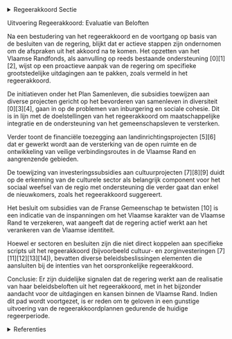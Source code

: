 

<details>
        <summary>Regeerakkoord Sectie </summary>
        <p>6.2 Extra middelen Naast de huidige jaarlijkse ondersteuning voor Halle, Dilbeek en Vilvoorde via het Stedenfonds, richten we een Vlaamse Randfonds op, dat – naar analogie met het Vlaamse Brusselfonds – inspeelt op de grootstedelijke effecten en gerichte onder-steuning biedt. Bepaalde problemen stellen zich nu eenmaal scherper of anders in de Rand dan elders. Denken we o.a. aan de achterstand inzake zorg of de problemen in het onderwijs door de grote toestroom aan anderstaligen. De minister van Vlaamse Rand put, met terugkop-peling naar de Vlaamse regering, uit het Vlaamse Randfonds om bijkomende maatregelen te nemen of beleid van andere ministers extra te ondersteunen in specifieke beleidsdomeinen zoals bijvoorbeeld kinderopvang, zorg, welzijn, inburge-ring of onderwijs. Recent onderzoek (o.a. Taalbarometer) waar-schuwt specifiek voor acute samenlevingspro-blemen en achterstand in de noordelijke en zuidelijke Kanaalzone. O.a. de sociale en culturele acties in het kader van projecten als de Broeksite en de Zuidrand kunnen daar specifiek op inspelen. We bekijken dan ook of en hoe ze ondersteund kunnen worden. Zeker in de facilitei-tengemeenten, steunen we ook maximaal strate-gische investeringsprojecten die de Vlaamse aanwezigheid verankeren, zoals de site van Bierenberg (Sint-Genesius-Rode) Inzake de Plantentuin van Meise zorgen we voor de verdere uitvoering van het renovatieplan. Via impulssubsidies spelen we proactief in op initiatieven die het sociaal weefsel van de regio versterken. Het gaat dan niet alleen om initia-tieven die gericht zijn op nieuwkomers, maar zeker en vast ook op het versterken van het lokale gemeenschapsleven. </p>
        </details> 

Uitvoering Regeerakkoord: Evaluatie van Beloften

Na een bestudering van het regeerakkoord en de voortgang op basis van de besluiten van de regering, blijkt dat er actieve stappen zijn ondernomen om de afspraken uit het akkoord na te komen. Het opzetten van het Vlaamse Randfonds, als aanvulling op reeds bestaande ondersteuning \[0\]\[1\]\[2\], wijst op een proactieve aanpak van de regering om specifieke grootstedelijke uitdagingen aan te pakken, zoals vermeld in het regeerakkoord.

De initiatieven onder het Plan Samenleven, die subsidies toewijzen aan diverse projecten gericht op het bevorderen van samenleven in diversiteit \[0\]\[3\]\[4\], gaan in op de problemen van inburgering en sociale cohesie. Dit is in lijn met de doelstellingen van het regeerakkoord om maatschappelijke integratie en de ondersteuning van het gemeenschapsleven te versterken. 

Verder toont de financiële toezegging aan landinrichtingsprojecten \[5\]\[6\] dat er gewerkt wordt aan de versterking van de open ruimte en de ontwikkeling van veilige verbindingsroutes in de Vlaamse Rand en aangrenzende gebieden.

De toewijzing van investeringssubsidies aan cultuurprojecten \[7\]\[8\]\[9\] duidt op de erkenning van de culturele sector als belangrijk component voor het sociaal weefsel van de regio met ondersteuning die verder gaat dan enkel de nieuwkomers, zoals het regeerakkoord suggereert.

Het besluit om subsidies van de Franse Gemeenschap te betwisten \[10\] is een indicatie van de inspanningen om het Vlaamse karakter van de Vlaamse Rand te verzekeren, wat aangeeft dat de regering actief werkt aan het verankeren van de Vlaamse identiteit.

Hoewel er sectoren en besluiten zijn die niet direct koppelen aan specifieke scripts uit het regeerakkoord (bijvoorbeeld cultuur- en zorginvesteringen \[7\]\[11\]\[12\]\[13\]\[14\]), bevatten diverse beleidsbeslissingen elementen die aansluiten bij de intenties van het oorspronkelijke regeerakkoord.

Conclusie: Er zijn duidelijke signalen dat de regering werkt aan de realisatie van haar beleidsbeloften uit het regeerakkoord, met in het bijzonder aandacht voor de uitdagingen en kansen binnen de Vlaamse Rand. Indien dit pad wordt voortgezet, is er reden om te geloven in een gunstige uitvoering van de regeerakkoordplannen gedurende de huidige regeerperiode.

<details>
        <summary> Referenties</summary>
        **[\[0\]](http://themis.vlaanderen.be/id/nieuwsbericht/650A9C783605E1AC863BFA21)** : **(2023-09-22)** Subsidies Vlaamse lokale besturen, vzw de Rand en de Vlaamse Gemeenschapscommissie voor project 'Ondersteuning van lokale besturen in het kader van samenleven in diversiteit: Plan Samenleven' Ontwerpb... 

**[\[1\]](http://themis.vlaanderen.be/id/resource/558dd240-4928-11ec-94bb-99a9d1e168fe)** : **(2020-07-10)** Samenwerkingsovereenkomst 2020-2025 tussen Vlaamse Gemeenschap, provincie Vlaams-Brabant en vzw ‘de Rand’ Ontwerp van samenwerkingsovereenkomst tussen de Vlaamse Gemeenschap, de provincie Vlaams-Braba... 

**[\[2\]](http://themis.vlaanderen.be/id/resource/c9a84390-4928-11ec-94bb-99a9d1e168fe)** : **(2020-06-26)** vzw de Rand: wijziging omvormingsdecreet Voorontwerp van decreet tot wijziging van het decreet van 7 mei 2004 houdende omvorming van de v.z.w. “de Rand” tot een privaatrechtelijk vormgegeven extern ve... 

**[\[3\]](http://themis.vlaanderen.be/id/nieuwsbrief-info/632977815CD4B179BD8710E3)** : **(2022-09-23)** Subsidies Vlaamse lokale besturen, vzw de Rand en Vlaamse Gemeenschapscommissie voor Plan Samenleven Ontwerpbesluit van de Vlaamse Regering tot de verdeling en toekenning van projectsubsidies aan de V... 

**[\[4\]](http://themis.vlaanderen.be/id/nieuwsbrief-info/63A175C9DBF1CAE811022093)** : **(2022-12-23)** Subsidie lokale besturen, vzw De Rand en Vlaamse Gemeenschapscommissie project ‘Plan Samenleven’: wijzigingsbesluit Ontwerpbesluit van de Vlaamse Regering tot wijziging van het besluit van de Vlaamse ... 

**[\[5\]](http://themis.vlaanderen.be/id/nieuwsbrief-info/60E46CC7364ED900080008AF)** : **(2021-07-09)** Actualisatienota planprogramma Vlaamse Rand: evaluatie en opstart fase 2   Drie lopende landinrichtingsprojecten en de groeiende vraag naar bescherming en versterking van de open ruimte in de Vlaamse ... 

**[\[6\]](http://themis.vlaanderen.be/id/nieuwsbericht/647F2AF52D77B42474D4C868)** : **(2023-06-09)** Instellen landinrichtingsproject ‘Antwerpse Zuidrand’ Ontwerpbesluit van de Vlaamse Regering tot goedkeuring en instelling van het landinrichtingsproject ‘Antwerpse Zuidrand’  De Vlaamse Regering hech... 

**[\[7\]](http://themis.vlaanderen.be/id/nieuwsbrief-info/636A544A34B8770AF8FDE1CA)** : **(2022-11-10)** Plan Vlaamse Veerkracht: Culturele investeringssubsidies Inzet relancemiddelen culturele infrastructuur Vier ontwerpbesluiten van de Vlaamse Regering  In het kader van het  versnellen van verscheidene... 

**[\[8\]](http://themis.vlaanderen.be/id/nieuwsbrief-info/607FF544364ED900080004EB)** : **(2021-04-23)** Plan Vlaamse Veerkracht: 100 miljoen euro voor versnellen infrastructuurinvesteringen Vlaamse cultuursector Relanceplannen en investeringsmiddelen beleidsdomein Cultuur  In het kader van de coronapand... 

**[\[9\]](http://themis.vlaanderen.be/id/nieuwsbrief-info/6392F444C2B90D4571CF7D89)** : **(2022-12-09)** Plan Vlaamse Veerkracht: investeringssubsidies voor culturele topinfrastructuur en cultuurinfrastructuur van bovenlokaal belang Investeringssubsidies voor twee projectvoorstellen voor culturele topinf... 

**[\[10\]](http://themis.vlaanderen.be/id/nieuwsbericht/645E42318E8235823F6B79FE)** : **(2023-05-12)** Nota aan het Overlegcomité: “Subsidies van de Franse Gemeenschap aan organisaties gericht op de Franstalige minderheid in het Vlaams Gewest”   De RTBF bracht onlangs informatie naar buiten waaruit bli... 

**[\[11\]](http://themis.vlaanderen.be/id/nieuwsbrief-info/6298815A2071A7D754F18460)** : **(2022-06-03)** Plan Vlaamse Veerkracht: Zorgzame buurten Zorgzame buurten A. Twee ontwerpbesluiten van de Vlaamse Regering tot toekenning van een bijkomende subsidie B. Twee ontwerpen van addendum bij de overeenkoms... 

**[\[12\]](http://themis.vlaanderen.be/id/nieuwsbrief-info/60E4772B364ED900080008BC)** : **(2021-07-09)** Plan Vlaamse Veerkracht: Investeringssubsidies 10 projectvoorstellen culturele topinfrastructuur en cultuurinfrastructuur van bovenlokaal belang Investeringssubsidies cultuur Tien ontwerpbesluiten van... 

**[\[13\]](http://themis.vlaanderen.be/id/nieuwsbrief-info/61AF8335364ED90009000648)** : **(2021-12-10)** Plan Vlaamse Veerkracht: subsidie Koning Boudewijnstichting voor project 'zorgzame buurten' Zorgzame buurten A. Ontwerpbesluit van de Vlaamse Regering tot toekenning van een subsidie aan de Koning Bou... 

**[\[14\]](http://themis.vlaanderen.be/id/nieuwsbrief-info/60DC343E364ED90008000382)** : **(2021-07-02)** Plan Vlaamse Veerkracht: subsidie Vlaamse Gemeenschapscommissie voor uitvoering projectoproep 'zorgzame buurten' Vlaamse Gemeenschapscommissie: subsidie zorgzame buurten Ontwerpbesluit van de Vlaamse ... 
        </details> 

